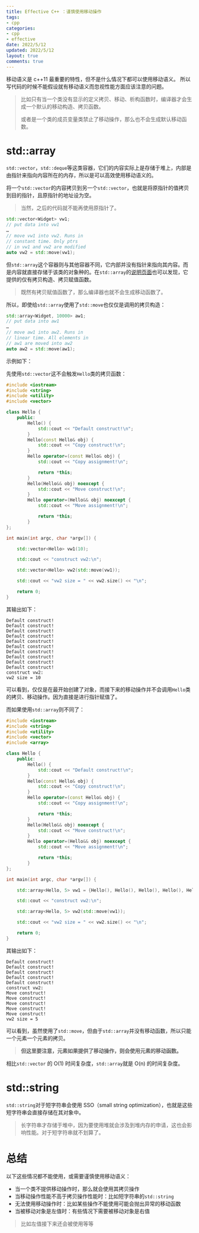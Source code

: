 ```yaml
---
title: Effective C++ ：谨慎使用移动操作
tags: 
- cpp
categories:
- cpp
- effective
date: 2022/5/12
updated: 2022/5/12
layout: true
comments: true
---
```


移动语义是 c++11 最重要的特性，但不是什么情况下都可以使用移动语义。
所以写代码的时候不能假设就有移动语义而忽视性能方面应该注意的问题。

> 比如只有当一个类没有显示的定义拷贝、移动、析构函数时，编译器才会生成一个默认的移动构造、拷贝函数。
>
> 或者是一个类的成员变量类禁止了移动操作，那么也不会生成默认移动函数。

<!--more-->

# std::array

`std::vector`，`std::deque`等这类容器，它们的内容实际上是存储于堆上，内部是由指针来指向内容所在的内存，所以是可以高效使用移动语义的。

将一个`std::vector`的内容拷贝到另一个`std::vector`，也就是将原指针的值拷贝到目的指针，且原指针的地址设为空。

> 当然，之后的代码就不能再使用原指针了。

```cpp
std::vector<Widget> vw1;
// put data into vw1
…
// move vw1 into vw2. Runs in
// constant time. Only ptrs
// in vw1 and vw2 are modified
auto vw2 = std::move(vw1);
```

但`std::array`这个容器则与其他容器不同，它内部并没有指针来指向其内容。而是内容就直接存储于该类的对象种的。在`std::array`的[说明页面](https://en.cppreference.com/w/cpp/container/array)也可以发现，它提供的仅有拷贝构造、拷贝赋值函数。

> 既然有拷贝赋值函数了，那么编译器也就不会生成移动函数了。

所以，即使给`std::array`使用了`std::move`也仅仅是调用的拷贝构造：

```cpp
std::array<Widget, 10000> aw1;
// put data into aw1
…
// move aw1 into aw2. Runs in
// linear time. All elements in
// aw1 are moved into aw2
auto aw2 = std::move(aw1);
```

示例如下：

先使用`std::vector`这不会触发`Hello`类的拷贝函数：

```cpp
#include <iostream>
#include <string>
#include <utility>
#include <vector>

class Hello {
    public:
        Hello() {
            std::cout << "Default construct!\n";
        }
        Hello(const Hello& obj) {
            std::cout << "Copy construct!\n";
        }
        Hello operator=(const Hello& obj) {
            std::cout << "Copy assignment!\n";

            return *this;
        }
        Hello(Hello&& obj) noexcept {
            std::cout << "Move construct!\n";
        }
        Hello operator=(Hello&& obj) noexcept {
            std::cout << "Move assignment!\n";

            return *this;
        }
};

int main(int argc, char *argv[]) {

    std::vector<Hello> vw1(10);

    std::cout << "construct vw2:\n";

    std::vector<Hello> vw2(std::move(vw1));

    std::cout << "vw2 size = " << vw2.size() << "\n";

    return 0;
}
```

其输出如下：

```shell
Default construct!
Default construct!
Default construct!
Default construct!
Default construct!
Default construct!
Default construct!
Default construct!
Default construct!
Default construct!
construct vw2:
vw2 size = 10
```

可以看到，仅仅是在最开始创建了对象，而接下来的移动操作并不会调用`Hello`类的拷贝、移动操作。因为直接是进行指针赋值了。

而如果使用`std::array`则不同了：

```cpp
#include <iostream>
#include <string>
#include <utility>
#include <vector>
#include <array>

class Hello {
    public:
        Hello() {
            std::cout << "Default construct!\n";
        }
        Hello(const Hello& obj) {
            std::cout << "Copy construct!\n";
        }
        Hello operator=(const Hello& obj) {
            std::cout << "Copy assignment!\n";

            return *this;
        }
        Hello(Hello&& obj) noexcept {
            std::cout << "Move construct!\n";
        }
        Hello operator=(Hello&& obj) noexcept {
            std::cout << "Move assignment!\n";

            return *this;
        }
};

int main(int argc, char *argv[]) {

    std::array<Hello, 5> vw1 = {Hello(), Hello(), Hello(), Hello(), Hello()};

    std::cout << "construct vw2:\n";

    std::array<Hello, 5> vw2(std::move(vw1));

    std::cout << "vw2 size = " << vw2.size() << "\n";

    return 0;
}
```

其输出如下：

```shell
Default construct!
Default construct!
Default construct!
Default construct!
Default construct!
construct vw2:
Move construct!
Move construct!
Move construct!
Move construct!
Move construct!
vw2 size = 5
```

可以看到，虽然使用了`std::move`，但由于`std::array`并没有移动函数，所以只能一个元素一个元素的拷贝。

> **但这里要注意，元素如果提供了移动操作，则会使用元素的移动函数。**

相比`std::vector` 的 O(1) 时间复杂度，`std::array`就是 O(n) 的时间复杂度。

# std::string

`std::string`对于短字符串会使用 SSO（small string optimization），也就是这些短字符串会直接存储在其对象中。

> 长字符串才存储于堆中，因为要使用堆就会涉及到堆内存的申请，这也会影响性能。对于短字符串就不划算了。

# 总结

以下这些情况都不能使用，或需要谨慎使用移动语义：

- 当一个类不提供移动操作时，那么就会使用其拷贝操作
- 当移动操作性能不高于拷贝操作性能时：比如短字符串的`std::string`
- 无法使用移动操作时：比如某些操作不能使用可能会抛出异常的移动函数
- 当被移动对象是左值时：有些情况下需要被移动对象是右值

> 比如左值接下来还会被使用等等
